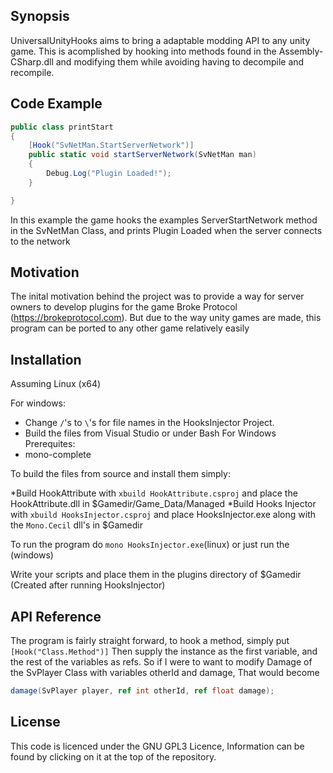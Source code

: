 ## Synopsis

UniversalUnityHooks aims to bring a adaptable modding API to any unity game. This is acomplished by hooking into methods found in the Assembly-CSharp.dll and modifying them while avoiding having to decompile and recompile.

## Code Example

```cs
public class printStart
{
	[Hook("SvNetMan.StartServerNetwork")]
	public static void startServerNetwork(SvNetMan man)
	{
		Debug.Log("Plugin Loaded!");
	}

}
```

In this example the game hooks the examples ServerStartNetwork method in the SvNetMan Class, and prints Plugin Loaded when the server connects to the network
## Motivation

The inital motivation behind the project was to provide a way for server owners to develop plugins for the game Broke Protocol (https://brokeprotocol.com). But due to the way unity games are made, this program can be ported to any other game relatively easily

## Installation

Assuming Linux (x64)

For windows:

* Change `/`'s to `\`'s for file names in the HooksInjector Project.
* Build the files from Visual Studio or under Bash For Windows
Prerequites:
* mono-complete

To build the files from source and install them simply:

*Build HookAttribute with `xbuild HookAttribute.csproj` and place the HookAttribute.dll in $Gamedir/Game_Data/Managed
*Build Hooks Injector with `xbuild HooksInjector.csproj` and place HooksInjector.exe along with the `Mono.Cecil` dll's in $Gamedir

To run the program do `mono HooksInjector.exe`(linux) or just run the (windows)

Write your scripts and place them in the plugins directory of $Gamedir (Created after running HooksInjector)

## API Reference

The program is fairly straight forward, to hook a method, simply put 
`[Hook("Class.Method")]` 
Then supply the instance as the first variable, and the rest of the variables as refs.
So if I were to want to modify Damage of the SvPlayer Class with variables otherId and damage, That would become
```cs
damage(SvPlayer player, ref int otherId, ref float damage);
```

## License

This code is licenced under the GNU GPL3 Licence, Information can be found by clicking on it at the top of the repository.

